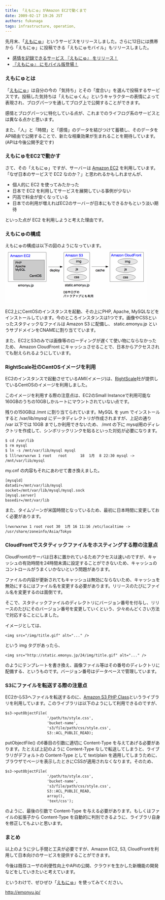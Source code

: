 ```yaml
---
title: 「えもにゅ」がAmazon EC2で動くまで
date: 2009-02-17 19:26 JST
authors: fukunaga
tags: infrastructure, operation, 
---
```

先月末、「<a href="http://emonyu.jp/">えもにゅ</a>」というサービスをリリースしました。さらに12日には携帯から「えもにゅ」に投稿できる「えもにゅモバイル」もリリースしました。
<!--more-->
<ul>
	<li><a href="http://www.feedforce.jp/entries/000854.html">感情を記録できるサービス 『えもにゅ』 をリリース！</a></li>
	<li><a href="http://www.feedforce.jp/entries/000860.html">『えもにゅ』 にモバイル版登場！</a></li>
</ul>
<h3>えもにゅとは</h3>
「<a href="http://emonyu.jp/">えもにゅ</a>」は自分の今の「気持ち」とその「度合い」を選んで投稿するサービスです。投稿した気持ちは「えもにゅくん」というキャラクターの表情によって表現され、ブログパーツを通してブログ上で公開することができます。

感情とブログパーツに特化している点が、これまでのライフログ系のサービスとは異なる点かと思います。

また、「人」と「時間」と「感情」のデータを結びつけて蓄積し、そのデータをAPI経由で公開することで、新たな相乗効果が生まれることを期待しています。(APIは今後公開予定です)
<h3>えもにゅをEC2で動かす</h3>
さて、その「えもにゅ」ですが、サーバーは <a href="http://aws.amazon.com/ec2/">Amazon EC2</a> を利用しています。「なぜ日本のサービスで EC2 なのか？」と思われるかもしれませんが、
<ul>
	<li>個人的に EC2 を使ってみたかった</li>
	<li>日本で EC2 を利用してサービスを展開している事例が少ない</li>
	<li>円高で料金が安くなっている</li>
	<li>日本での利用が増えればEC2のサーバーが日本にもできるかもという淡い期待</li>
</ul>
といった点が EC2 を利用しようと考えた理由です。
<h3>えもにゅの構成</h3>
えもにゅの構成は以下の図のようになっています。

<img src="/images/2009/02/emonyu-amazon-ec2.gif" alt="えもにゅの構成" />

EC2上にCentOSのインスタンスを起動、その上にPHP, Apache, MySQLなどをインストールしています。今のところインスタンスは1つです。画像やCSSといったスタティックなファイルは Amazon S3 に配備し、 static.emonyu.jp というサブドメインをCNAMEに割り当てています。

また、EC2とS3のみでは画像等のローディングが遅くて使い物にならなかったため、 Amazon CloudFront にキャッシュさせることで、日本からアクセスされても耐えられるようにしています。
<h3>RightScale社のCentOSイメージを利用</h3>
EC2のインスタンスで起動させているAMI(イメージ)は、<a href="http://www.rightscale.com/">RightScale</a>社が提供しているCentOSのイメージを利用しました。

このイメージを利用する際の注意点は、EC2のSmall Instanceで利用可能な160GBのうちの10GBしかルートにマウントされていない点です。

残りの150GBは /mnt に割り当てられています。MySQL を yum でインストールすると /var/lib/mysql にデータディレクトリが作成されますが、上記の通り /var 以下では 10GB までしか利用できないため、 /mnt の下に mysql用のディレクトリを作成して、シンボリックリンクを貼るといった対処が必要になります。
<pre><code>$ cd /var/lib
$ rm mysql
$ ln -s /mnt/var/lib/mysql mysql
$ lllrwxrwxrwx 1 root   root      18  1月  8 22:30 mysql -&gt; /mnt/var/lib/mysql</code></pre>
my.cnf の内容もそれにあわせて書き換えました。
<pre><code>[mysqld]
datadir=/mnt/var/lib/mysql
socket=/mnt/var/lib/mysql/mysql.sock
[mysql.server]
basedir=/mnt/var/lib</code></pre>
また、タイムゾーンが米国時間となっているため、最初に日本時間に変更しておく必要があります。
<pre><code>lrwxrwxrwx 1 root root 30  1月 16 11:16 /etc/localtime -&gt; /usr/share/zoneinfo/Asia/Tokyo</code></pre>
<h3>CloudFrontでスタティックファイルをホスティングする際の注意点</h3>
CloudFrontのサーバは日本に置かれているためアクセスは速いのですが、キャッシュの有効時間を24時間未満に設定することができないため、キャッシュのコントロールがうまくいかないという問題があります。

ファイルの内容が更新されてもキャッシュは無効にならないため、キャッシュを無効にするにはファイル名を変更する必要があります。リリースのたびにファイル名を変更するのは面倒です。

そこで、スタティックファイルのディレクトリにバージョン番号を付与し、リリースのたびにそのバージョン番号を変更していくという、少々めんどくさい方法で対応することにしました。

イメージとしては、
<pre><code>&lt;img src="/img/title.gif" alt="..." /&gt;</code></pre>
という img タグがあったら、
<pre><code>&lt;img src="http://static.emonyu.jp/24/img/title.gif" alt="..." /&gt;</code></pre>
のようにテンプレートを書き換え、画像ファイル等はその番号のディレクトリに配備する、というものです。バージョン番号はデータベースで管理しています。
<h3>S3にファイルを転送する際の注意点</h3>
EC2からS3へファイルを転送するのに、<a href="http://undesigned.org.za/2007/10/22/amazon-s3-php-class">Amazon S3 PHP Class</a>というライブラリを利用しています。このライブラリは以下のようにして利用できるのですが、
<pre><code>$s3-&gt;putObjectFile(
                   '/path/to/style.css',
                   'bucket-name',
                   's3/file/path/css/style.css',
                   S3::ACL_PUBLIC_READ);</code></pre>
putObjectFile() の6番目の引数に適切に Content-Type を与えてあげる必要があります。たとえば上記のように Content-Type なしで転送してしまうと、ライブラリがデフォルトの Content-Type として text/plain を適用してしまうために、ブラウザでページを表示したときにCSSが適用されなくなります。そのため、
<pre><code>$s3-&gt;putObjectFile(
                   '/path/to/style.css',
                   'bucket-name',
                   's3/file/path/css/style.css',
                   S3::ACL_PUBLIC_READ,
                   array(),
                   'text/css');</code></pre>
のように、最後の引数で Content-Type を与える必要があります。もしくはファイルの拡張子から Content-Type を自動的に判別できるように、ライブラリ自身を修正してもよいと思います。
<h3>まとめ</h3>
以上のように少し手間と工夫が必要ですが、Amazon EC2, S3, CloudFrontを利用して日本向けのサービスを提供することができます。

今後は既存ユーザの利便性向上やAPIの公開、クラウドを生かした新機能の開発などをしていきたいと考えています。

というわけで、ぜひぜひ「<a href="http://emonyu.jp/" target="_blank">えもにゅ</a>」を使ってみてください。

<a href="http://emonyu.jp/" target="_blank">http://emonyu.jp/ </a>

